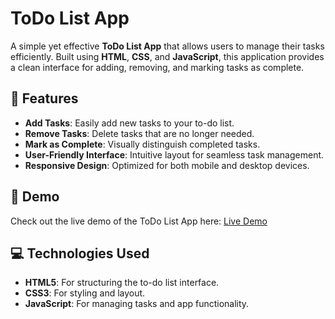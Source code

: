 # ToDo List App

A simple yet effective **ToDo List App** that allows users to manage their tasks efficiently. Built using **HTML**, **CSS**, and **JavaScript**, this application provides a clean interface for adding, removing, and marking tasks as complete.

## 🌟 Features

- **Add Tasks**: Easily add new tasks to your to-do list.
- **Remove Tasks**: Delete tasks that are no longer needed.
- **Mark as Complete**: Visually distinguish completed tasks.
- **User-Friendly Interface**: Intuitive layout for seamless task management.
- **Responsive Design**: Optimized for both mobile and desktop devices.

## 🚀 Demo

Check out the live demo of the ToDo List App here: [Live Demo](https://kaleemsipraa.github.io/Todo-List-/)

## 💻 Technologies Used

- **HTML5**: For structuring the to-do list interface.
- **CSS3**: For styling and layout.
- **JavaScript**: For managing tasks and app functionality.



